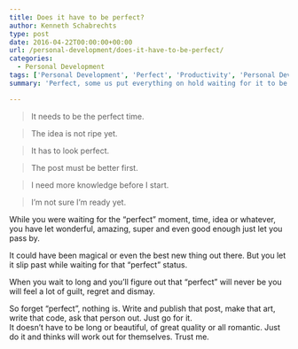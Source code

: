 ```yaml
---
title: Does it have to be perfect?
author: Kenneth Schabrechts
type: post
date: 2016-04-22T00:00:00+00:00
url: /personal-development/does-it-have-to-be-perfect/
categories:
  - Personal Development
tags: ['Personal Development', 'Perfect', 'Productivity', 'Personal Development']
summary: 'Perfect, some us put everything on hold waiting for it to be perfect. But will that ever come?'

---
```

> It needs to be the perfect time.

> The idea is not ripe yet.

> It has to look perfect.

> The post must be better first.

> I need more knowledge before I start.

> I’m not sure I’m ready yet.

While you were waiting for the “perfect” moment, time, idea or whatever, you have let wonderful, amazing, super and even good enough just let you pass by.

It could have been magical or even the best new thing out there. But you let it slip past while waiting for that “perfect” status.

When you wait to long and you’ll figure out that “perfect” will never be you will feel a lot of guilt, regret and dismay.

So forget “perfect”, nothing is. Write and publish that post, make that art, write that code, ask that person out. Just go for it.<br /> It doesn’t have to be long or beautiful, of great quality or all romantic. Just do it and thinks will work out for themselves. Trust me.